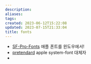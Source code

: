 ```yaml
---
description:
aliases: 
tags: 
created: 2023-06-12T15:22:08
updated: 2023-07-15T21:33:04
title: fonts
---
```

- [SF-Pro-Fonts](https://wdesigner.tistory.com/entry/%EC%9C%88%EB%8F%84%EC%9A%B0%EC%97%90%EC%84%9C-%EC%95%A0%ED%94%8C-%ED%8F%B0%ED%8A%B8-%EC%84%A4%EC%B9%98%ED%95%98%EA%B8%B0Feat-SF-Pro-Font) 애플 폰트를 윈도우에서!
- [pretendard](https://cactus.tistory.com/306) apple system-font 대체자
- 
